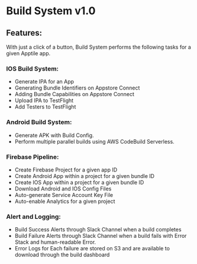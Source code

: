 # Build System v1.0

## Features:

With just a click of a button, Build System performs the following tasks for a given Apptile app.

### IOS Build System:
- Generate IPA for an App 
- Generating Bundle Identifiers on Appstore Connect
- Adding Bundle Capabilities on Appstore Connect
- Upload IPA to TestFlight
- Add Testers to TestFlight

### Android Build System:
- Generate APK with Build Config.
- Perform multiple parallel builds using AWS CodeBuild Serverless.

### Firebase Pipeline:
- Create Firebase Project for a given app ID
- Create Android App within a project for a given bundle ID
- Create IOS App within a project for a given bundle ID
- Download Android and IOS Config Files
- Auto-generate Service Account Key File
- Auto-enable Analytics for a given project

### Alert and Logging:
- Build Success Alerts through Slack Channel when a build completes
- Build Failure Alerts through Slack Channel when a build fails with Error Stack and human-readable Error.
- Error Logs for Each failure are stored on S3 and are available to download through the build dashboard
